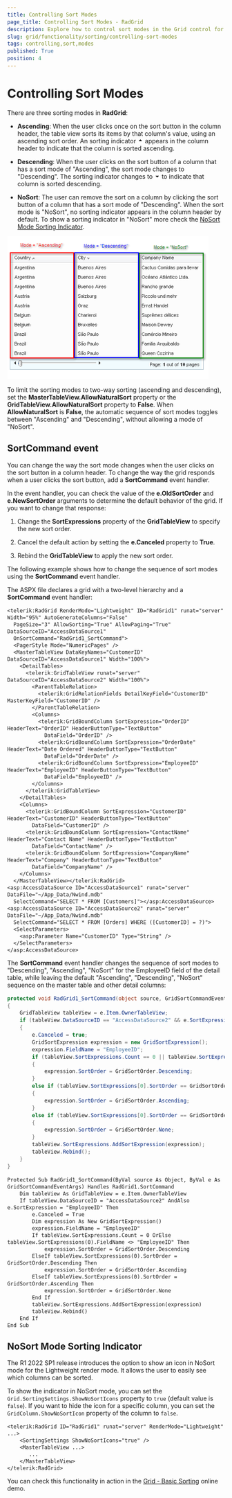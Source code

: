 ```yaml
---
title: Controlling Sort Modes
page_title: Controlling Sort Modes - RadGrid
description: Explore how to control sort modes in the Grid control for customizing data sorting behavior.
slug: grid/functionality/sorting/controlling-sort-modes
tags: controlling,sort,modes
published: True
position: 4
---
```


# Controlling Sort Modes



There are three sorting modes in **RadGrid**:

* **Ascending**: When the user clicks once on the sort button in the column header, the table view sorts its items by that column's value, using an ascending sort order. An sorting indicator
![SortAsc.gif](images/grd_SortAsc.gif) appears in the column header to indicate that the column is sorted ascending.

* **Descending**: When the user clicks on the sort button of a column that has a sort mode of "Ascending", the sort mode changes to "Descending". The sorting indicator changes to
![SortDesc.gif](images/grd_SortDesc.gif) to indicate that column is sorted descending.

* **NoSort**: The user can remove the sort on a column by clicking the sort button of a column that has a sort mode of "Descending". When the sort mode is "NoSort", no sorting indicator appears in the column header by default. To show a sorting indicator in "NoSort" more check the [NoSort Mode Sorting Indicator](#nosort-mode-sorting-indicator).

![](images/grd_SortMode.png)

To limit the sorting modes to two-way sorting (ascending and descending), set the **MasterTableView.AllowNaturalSort** property or the **GridTableView.AllowNaturalSort** property to **False**. When **AllowNaturalSort** is **False**, the automatic sequence of sort modes toggles between "Ascending" and "Descending", without allowing a mode of "NoSort".

## SortCommand event

You can change the way the sort mode changes when the user clicks on the sort button in a column header. To change the way the grid responds when a user clicks the sort button, add a **SortCommand** event handler.

In the event handler, you can check the value of the **e.OldSortOrder** and **e.NewSortOrder** arguments to determine the default behavior of the grid. If you want to change that response:

1. Change the **SortExpressions** property of the **GridTableView** to specify the new sort order.

1. Cancel the default action by setting the **e.Canceled** property to **True**.

1. Rebind the **GridTableView** to apply the new sort order.

The following example shows how to change the sequence of sort modes using the **SortCommand** event handler.

The ASPX file declares a grid with a two-level hierarchy and a **SortCommand** event handler:

````ASP.NET
<telerik:RadGrid RenderMode="Lightweight" ID="RadGrid1" runat="server" Width="95%" AutoGenerateColumns="False"
  PageSize="3" AllowSorting="True" AllowPaging="True" DataSourceID="AccessDataSource1"
  OnSortCommand="RadGrid1_SortCommand">
  <PagerStyle Mode="NumericPages" />
  <MasterTableView DataKeyNames="CustomerID" DataSourceID="AccessDataSource1" Width="100%">
    <DetailTables>
      <telerik:GridTableView runat="server" DataSourceID="AccessDataSource2" Width="100%">
        <ParentTableRelation>
          <telerik:GridRelationFields DetailKeyField="CustomerID" MasterKeyField="CustomerID" />
        </ParentTableRelation>
        <Columns>
          <telerik:GridBoundColumn SortExpression="OrderID" HeaderText="OrderID" HeaderButtonType="TextButton"
            DataField="OrderID" />
          <telerik:GridBoundColumn SortExpression="OrderDate" HeaderText="Date Ordered" HeaderButtonType="TextButton"
            DataField="OrderDate" />
          <telerik:GridBoundColumn SortExpression="EmployeeID" HeaderText="EmployeeID" HeaderButtonType="TextButton"
            DataField="EmployeeID" />
        </Columns>
      </telerik:GridTableView>
    </DetailTables>
    <Columns>
      <telerik:GridBoundColumn SortExpression="CustomerID" HeaderText="CustomerID" HeaderButtonType="TextButton"
        DataField="CustomerID" />
      <telerik:GridBoundColumn SortExpression="ContactName" HeaderText="Contact Name" HeaderButtonType="TextButton"
        DataField="ContactName" />
      <telerik:GridBoundColumn SortExpression="CompanyName" HeaderText="Company" HeaderButtonType="TextButton"
        DataField="CompanyName" />
    </Columns>
  </MasterTableView></telerik:RadGrid>
<asp:AccessDataSource ID="AccessDataSource1" runat="server" DataFile="~/App_Data/Nwind.mdb"
  SelectCommand="SELECT * FROM [Customers]"></asp:AccessDataSource>
<asp:AccessDataSource ID="AccessDataSource2" runat="server" DataFile="~/App_Data/Nwind.mdb"
  SelectCommand="SELECT * FROM [Orders] WHERE ([CustomerID] = ?)">
  <SelectParameters>
    <asp:Parameter Name="CustomerID" Type="String" />
  </SelectParameters>
</asp:AccessDataSource>
````



The **SortCommand** event handler changes the sequence of sort modes to "Descending", "Ascending", "NoSort" for the EmployeeID field of the detail table, while leaving the default "Ascending", "Descending", "NoSort" sequence on the master table and other detail columns:



````C#
protected void RadGrid1_SortCommand(object source, GridSortCommandEventArgs e)
{
    GridTableView tableView = e.Item.OwnerTableView;
    if (tableView.DataSourceID == "AccessDataSource2" && e.SortExpression == "EmployeeID")
    {
        e.Canceled = true;
        GridSortExpression expression = new GridSortExpression();
        expression.FieldName = "EmployeeID";
        if (tableView.SortExpressions.Count == 0 || tableView.SortExpressions[0].FieldName != "EmployeeID")
        {
            expression.SortOrder = GridSortOrder.Descending;
        }
        else if (tableView.SortExpressions[0].SortOrder == GridSortOrder.Descending)
        {
            expression.SortOrder = GridSortOrder.Ascending;
        }
        else if (tableView.SortExpressions[0].SortOrder == GridSortOrder.Ascending)
        {
            expression.SortOrder = GridSortOrder.None;
        }
        tableView.SortExpressions.AddSortExpression(expression);
        tableView.Rebind();
    }
}
````
````VB
Protected Sub RadGrid1_SortCommand(ByVal source As Object, ByVal e As GridSortCommandEventArgs) Handles RadGrid1.SortCommand
    Dim tableView As GridTableView = e.Item.OwnerTableView
    If tableView.DataSourceID = "AccessDataSource2" AndAlso e.SortExpression = "EmployeeID" Then
        e.Canceled = True
        Dim expression As New GridSortExpression()
        expression.FieldName = "EmployeeID"
        If tableView.SortExpressions.Count = 0 OrElse tableView.SortExpressions(0).FieldName <> "EmployeeID" Then
            expression.SortOrder = GridSortOrder.Descending
        ElseIf tableView.SortExpressions(0).SortOrder = GridSortOrder.Descending Then
            expression.SortOrder = GridSortOrder.Ascending
        ElseIf tableView.SortExpressions(0).SortOrder = GridSortOrder.Ascending Then
            expression.SortOrder = GridSortOrder.None
        End If
        tableView.SortExpressions.AddSortExpression(expression)
        tableView.Rebind()
    End If
End Sub
````

## NoSort Mode Sorting Indicator

The R1 2022 SP1 release introduces the option to show an icon in NoSort mode for the Lightweight render mode. It allows the user to easily see which columns can be sorted. 

To show the indicator in NoSort mode, you can set the `Grid.SortingSettings.ShowNoSortIcons` property to `true` (default value is `false`). If you want to hide the icon for a specific column, you can set the `GridColumn.ShowNoSortIcon` property of the column to `false`.

````ASP.NET
<telerik:RadGrid ID="RadGrid1" runat="server" RenderMode="Lightweight" ...>
    <SortingSettings ShowNoSortIcons="true" />
    <MasterTableView ...>
       ...
    </MasterTableView>
</telerik:RadGrid>
````

You can check this functionality in action in the [Grid - Basic Sorting](https://demos.telerik.com/aspnet-ajax/grid/examples/functionality/sorting/basic-sorting/defaultcs.aspx) online demo.


